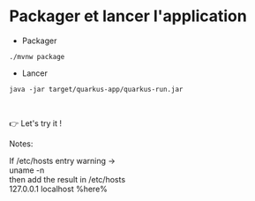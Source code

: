 <!-- .slide: class="with-code" -->
# Packager et lancer l'application

- Packager 
```shell
./mvnw package
```
- Lancer
```shell
java -jar target/quarkus-app/quarkus-run.jar
```
<br>

👉 Let's try it ! 

Notes:

If /etc/hosts entry warning -> <br> 
uname -n <br>
then add the result in /etc/hosts <br>
127.0.0.1 localhost %here%
